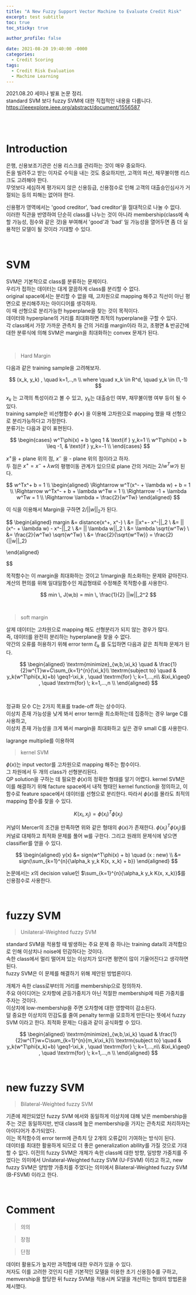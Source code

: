 ```yaml
---
title: "A New Fuzzy Support Vector Machine to Evaluate Credit Risk"
excerpt: test subtitle
toc: true
toc_sticky: true

author_profile: false

date: 2021-08-20 19:40:00 -0000
categories: 
  - Credit Scoring
tags:
  - Credit Risk Evaluation
  - Machine Learning
---
```


2021.08.20 세미나 발표 논문 정리. <br>
standard SVM 보다 fuzzy SVM에 대한 직접적인 내용을 다룹니다. <br>
<https://ieeexplore.ieee.org/abstract/document/1556587>

<br>
<br>

# Introduction
은행, 신용보조기관은 신용 리스크를 관리하는 것이 매우 중요하다.<br>
돈을 빌려주고 받는 이자로 수익을 내는 것도 중요하지만, 고객의 파산, 채무불이행 리스크도 고려해야 한다.<br>
무엇보다 세심하게 평가되지 않은 신용등급, 신용점수로 인해 고객의 대출승인심사가 거절되는 등의 피해는 없어야 한다.


신용평가 영역에서는 'good creditor', 'bad creditor'을 절대적으로 나눌 수 없다. <br>
이러한 직관을 반영하여 단순히 class를 나누는 것이 아니라 membership(class에 속할 가능성, 점수와 같은 것)을 부여해서 'good'과 'bad' 일 가능성을 열어두면 좀 더 실용적인 모델이 될 것이라 기대할 수 있다.

<br>

# SVM
SVM은 기본적으로 class를 분류하는 문제이다. <br>
우리가 접하는 데이터는 대게 깔끔하게 class를 분리할 수 없다. <br>
original space에서는 분리할 수 없을 때, 고차원으로 mapping 해주고 직선이 아닌 평면으로 분리해주자는 아이디어를 생각하자. <br>
이 때 선형으로 분리가능한 hyperplane을 찾는 것이 목적이다. <br>
데이터와 hyperplane의 거리를 최대화하면 최적의 hyperplane을 구할 수 있다. <br>
각 class에서 가장 가까운 관측치 들 간의 거리를 margin이라 하고, 초평면 & 반공간에 대한 분류식에 의해 SVM은 margin을 최대화하는 convex 문제가 된다. <br>

<br>

> Hard Margin

다음과 같은 training sample을 고려해보자. <br>

$$ (x_k, y_k) , \quad  k=1,..,n \\
where \quad x_k \in R^d, \quad  y_k \in (1,-1) $$

$x_k$ 는 고객의 특성이라고 볼 수 있고, $\,y_k$는 대출승인 여부, 채무불이행 여부 등이 될 수 있다. <br>
training sample은 비선형함수 $\phi(\bullet)$ 을 이용해 고차원으로 mapping 했을 때 선형으로 분리가능하다고 가정한다. <br>
분류기는 다음과 같이 표현된다.

$$
\begin{cases}
    w^T\phi(x) + b \geq 1  & \text{if }  y_k=1 \\
    w^T\phi(x) + b \leq -1, & \text{if }  y_k=-1 \\
\end{cases}
$$

$x^+$을 + plane 위의 점, $x^-$ 을 - plane 위의 점이라고 하자. <br>
두 점은 $x^+=x^- + \lambda w$의 평행이동 관계가 있으므로 plane 간의 거리는 $2/w^Tw$가 된다.

$$
w^Tx^+ b = 1 \\
\begin{aligned}
  \Rightarrow w^T(x^- + \lambda w) + b = 1 \\
  \Rightarrow w^Tx^- + b + \lambda w^Tw = 1 \\
  \Rightarrow -1 + \lambda w^Tw = 1 \\
  \Rightarrow \lambda = \frac{2}{w^Tw} 
\end{aligned}
$$


이 식을 이용해서 Margin을 구하면 $2/||w||_2$가 된다.


$$
\begin{aligned}
margin &= distance(x^+, x^-) \\
&= ||x^+- x^-||_2 \\
&= || (x^- + \lambda w) - x^-||_2 \\
&= || \lambda w||_2 \\
&= \lambda \sqrt{w^Tw} \\
&= \frac{2}{w^Tw} \sqrt{w^Tw} \\
&= \frac{2}{\sqrt{w^Tw}} = \frac{2}{||w||_2}

\end{aligned}


$$

목적함수는 이 margin을 최대화하는 것이고 1/margin을 최소화하는 문제와 같아진다. <br>
계산의 편의를 위해 일대일함수인 제곱형태로 수정해준 목적함수를 사용한다.

$$
min \, J(w,b) = min \, \frac{1}{2} ||w||_2^2
$$

<br>

> soft margin

살제 데이터는 고차원으로 mapping 해도 선형분리가 되지 않는 경우가 많다. <br>
즉, 데이터를 완전히 분리하는  hyperplane을 찾을 수 없다. <br>
약간의 오류를 허용하기 위해 error term $\xi_k$ 를 도입하면 다음과 같은 최적화 문제가 된다. <br>

$$
\begin{aligned}
\textrm{minimize}_{w,b,\xi_k} \quad & \frac{1}{2}w^{T}w+C\sum_{k=1}^{n}{\xi_k}\\
\textrm{subject to} \quad & y_k(w^T\phi(x_k)+b) \geq1-\xi_k ,  \quad \textrm{for} \; k=1,...,n\\
  &\xi_k\geq0  ,  \quad \textrm{for} \; k=1,...,n  \\
\end{aligned}
$$

<br>

정규화 모수 C는 2가지 목표를 trade-off 하는 상수이다. <br>
이상치 존재 가능성을 낮게 봐서 error term을 최소화하는데 집중하는 경우 large C를 사용하고, <br>
이상치 존재 가능성을 크게 봐서 margin을 최대화하고 싶은 경우 small C를 사용한다.

lagrange multiplie를 이용하여 


> kernel SVM

$\phi(x)$는 input vector를 고차원으로 mapping 해주는 함수이다. <br>
그 차원에서 두 개의 class가 선형분리된다. <br>
QP solution을 구하는 데 필요한 $\phi(x)$의 정확한 형태를 알기 어렵다.
kernel SVM은 이를 해결하기 위해  facture space에서 내적 형태인 kernel function을 정의하고, 이 함수로 feature space에서 데이터를 선형으로 분리한다.
따라서 $\phi(x)$를 몰라도 최적의 mapping 함수를 찾을 수 있다.

$$
K(x_i , x_j) = \phi(x_i)^T\phi(x_j)
$$

커널이 Mercer의 조건을 만족하면 위와 같은 형태의 $\phi(x)$가 존재한다.
$\phi(x_i)^T\phi(x_j)$를 커널로 대체하고 최적화 문제를 풀어 w를 구한다.
그리고 원래의 문제식에 넣으면 classifier를 얻을 수 있다.

$$
\begin{aligned}
  y(x) &= sign(w^T\phi(x) + b) \quad (x : new) \\
  &= sign(\sum_{k=1}^{n}{\alpha_k y_k K(x, x_k) + b})
\end{aligned}
$$

논문에서는 $x$의 decision value인 $\sum_{k=1}^{n}{\alpha_k y_k K(x, x_k)}$를 신용점수로 사용한다.

<br>

# fuzzy SVM
> Unilateral-Weighted fuzzy SVM

standard SVM을 적용할 때 발생하는 주요 문제 중 하나는 training data의 과적합으로 인해 이상치나 noise에 민감하다는 것이다. <br>
속한 class에서 멀리 떨어져 있는 이상치가 있다면 평면이 많이 기울어진다고 생각하면 된다. <br>
fuzzy SVM은 이 문제를 해결하기 위해 제안된 방법론이다. <br>

개체가 속한 class로부터의 거리를 membership으로 정의하자. <br>
주요 아이디어는 오차항에 균등가중치가 아닌 적절한 membership에 따른 가중치를 주자는 것이다. <br>
이상치에 low-membership을 주면 오차항에 대한 영향력이 감소된다. <br>
덜 중요한 이상치의 민감도를 줄여 penalty term을 모호하게 만든다는 뜻에서 fuzzy SVM 이라고 한다.
최적화 문제는 다음과 같이 공식화할 수 있다.

$$
\begin{aligned}
\textrm{minimize}_{w,b,\xi_k} \quad & \frac{1}{2}w^{T}w+C\sum_{k=1}^{n}{m_k\xi_k}\\
\textrm{subject to} \quad & y_k(w^T\phi(x_k)+b) \geq1-\xi_k ,  \quad \textrm{for} \; k=1,...,n\\
  &\xi_k\geq0  ,  \quad \textrm{for} \; k=1,...,n  \\
\end{aligned}
$$

<br>

# new fuzzy SVM
> Bilateral-Weighted fuzzy SVM

기존에 제안되었던 fuzzy SVM 에서와 동일하게 이상치에 대해 낮은 membership을 주는 것은 동일하지만, 반대 class에 높은 membership을 가지는 관측치로 처리하자는 아이디어가 추가되었다. <br>
이는 목적함수의 error term에 관측치 당 2개의 오류값이 기여하는 방식이 된다. <br>
데이터를 최대한 활용하게 되므로 더 좋은 generalization abllity를 가질 것으로 기대할 수 잆다.
이전의 fuzzy SVM은 개체가 속한 class에 대한 방향, 일방향 가중치를 주었다는 의미에서 Unilateral-Weighted fuzzy SVM (U-FSVM) 이라고 하고, new fuzzy SVM은 양방향 가중치를 주었다는 의미에서 Bilateral-Weighted fuzzy SVM (B-FSVM) 이라고 한다.




<br>

# Comment
> 의의


> 장점 


> 단점

데이터 활용도가 높지만 과적합에 대한 우려가 있을 수 있다. <br>
저자도 이를 고려한 것인지 다른 기본적인 모델을 이용한 초기 신용점수를 구하고, memvership을 할당한 뒤 fuzzy SVM을 적용시켜 모델을 개선하는 형태의 방법론을 제시했다. <br>
